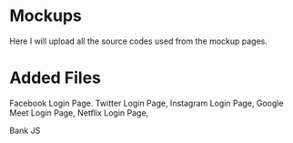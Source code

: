 # Mockups
Here I will upload all the  source codes used from the mockup pages. 

# Added Files
 Facebook Login Page.
 Twitter Login Page,
 Instagram Login Page, 
 Google Meet Login Page, 
 Netflix Login Page, 
 
 Bank JS
